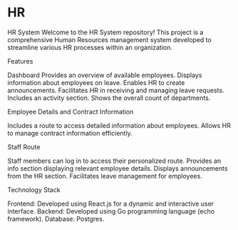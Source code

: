 # HR
HR System
Welcome to the HR System repository! This project is a comprehensive Human Resources management system developed to streamline various HR processes within an organization.

Features

Dashboard
Provides an overview of available employees.
Displays information about employees on leave.
Enables HR to create announcements.
Facilitates HR in receiving and managing leave requests.
Includes an activity section.
Shows the overall count of departments.

Employee Details and Contract Information

Includes a route to access detailed information about employees.
Allows HR to manage contract information efficiently.

Staff Route

Staff members can log in to access their personalized route.
Provides an info section displaying relevant employee details.
Displays announcements from the HR section.
Facilitates leave management for employees.

Technology Stack

Frontend: Developed using React.js for a dynamic and interactive user interface.
Backend: Developed using Go programming language (echo framework).
Database: Postgres.
